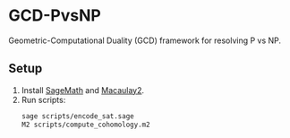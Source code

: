 # GCD-PvsNP  
   Geometric-Computational Duality (GCD) framework for resolving P vs NP.  

   ## Setup  
   1. Install [SageMath](https://www.sagemath.org/) and [Macaulay2](https://faculty.math.illinois.edu/Macaulay2/).  
   2. Run scripts:  
      ```bash  
      sage scripts/encode_sat.sage  
      M2 scripts/compute_cohomology.m2  